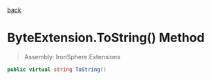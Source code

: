 ﻿

[back](/IronSphere.Extensions/types/ByteExtension)

# ByteExtension.ToString() Method

> Assembly: IronSphere.Extensions

```csharp
public virtual string ToString()
```



 
